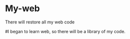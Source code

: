 # My-web
There will restore all my web code

#I began to learn web, so there will be a library of my code.
